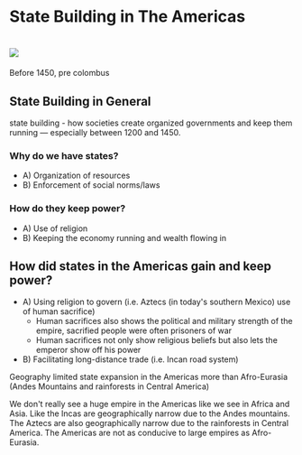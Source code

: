 # State Building in The Americas

# ![](/images/state-building-in-the-americas.png)

Before 1450, pre colombus

## State Building in General

state building - how societies create organized governments and keep them running — especially between 1200 and 1450.

### Why do we have states?

- A) Organization of resources
- B) Enforcement of social norms/laws

### How do they keep power?

- A) Use of religion
- B) Keeping the economy running and wealth flowing in

## How did states in the Americas gain and keep power?

- A) Using religion to govern (i.e. Aztecs (in today's southern Mexico) use of human sacrifice)
  - Human sacrifices also shows the political and military strength of the empire, sacrified people were often prisoners of war
  - Human sacrifices not only show religious beliefs but also lets the emperor show off his power
- B) Facilitating long-distance trade (i.e. Incan road system)

Geography limited state expansion in the Americas more than Afro-Eurasia (Andes Mountains and rainforests in Central America)

We don't really see a huge empire in the Americas like we see in Africa and Asia. Like the Incas are geographically narrow due to the Andes mountains. The Aztecs are also geographically narrow due to the rainforests in Central America. The Americas are not as conducive to large empires as Afro-Eurasia.
